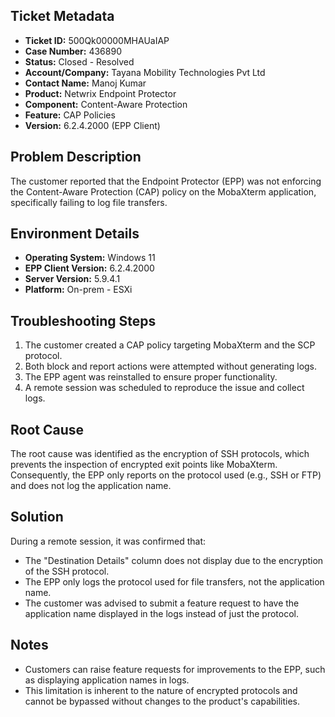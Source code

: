 ## Ticket Metadata
- **Ticket ID:** 500Qk00000MHAUaIAP
- **Case Number:** 436890
- **Status:** Closed - Resolved
- **Account/Company:** Tayana Mobility Technologies Pvt Ltd
- **Contact Name:** Manoj Kumar
- **Product:** Netwrix Endpoint Protector
- **Component:** Content-Aware Protection
- **Feature:** CAP Policies
- **Version:** 6.2.4.2000 (EPP Client)

## Problem Description
The customer reported that the Endpoint Protector (EPP) was not enforcing the Content-Aware Protection (CAP) policy on the MobaXterm application, specifically failing to log file transfers.

## Environment Details
- **Operating System:** Windows 11
- **EPP Client Version:** 6.2.4.2000
- **Server Version:** 5.9.4.1
- **Platform:** On-prem - ESXi

## Troubleshooting Steps
1. The customer created a CAP policy targeting MobaXterm and the SCP protocol.
2. Both block and report actions were attempted without generating logs.
3. The EPP agent was reinstalled to ensure proper functionality.
4. A remote session was scheduled to reproduce the issue and collect logs.

## Root Cause
The root cause was identified as the encryption of SSH protocols, which prevents the inspection of encrypted exit points like MobaXterm. Consequently, the EPP only reports on the protocol used (e.g., SSH or FTP) and does not log the application name.

## Solution
During a remote session, it was confirmed that:
- The "Destination Details" column does not display due to the encryption of the SSH protocol.
- The EPP only logs the protocol used for file transfers, not the application name.
- The customer was advised to submit a feature request to have the application name displayed in the logs instead of just the protocol.

## Notes
- Customers can raise feature requests for improvements to the EPP, such as displaying application names in logs.
- This limitation is inherent to the nature of encrypted protocols and cannot be bypassed without changes to the product's capabilities.